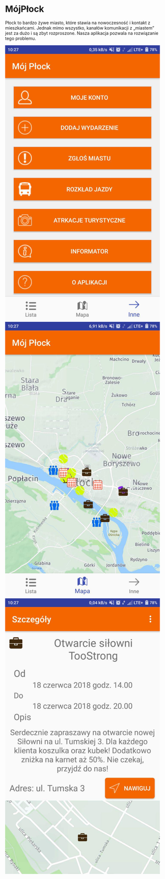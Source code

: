 # MójPłock

Płock to bardzo żywe miasto, które stawia na nowoczesność i kontakt z mieszkańcami. 
Jednak mimo wszystko, kanałów komunikacji z „miastem” jest za dużo i są zbyt rozproszone.
Nasza aplikacja pozwala na rozwiązanie tego problemu.

![Img1](photo_2018-06-19_10-31-04.jpg)
![Img2](photo_2018-06-19_10-31-16.jpg)
![Img3](photo_2018-06-19_10-31-13.jpg)
